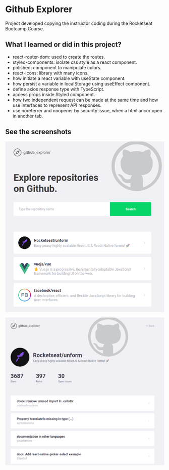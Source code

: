 # Github Explorer

Project developed copying the instructor coding during the Rocketseat Bootcamp Course.

## What I learned or did in this project?
  - react-router-dom: used to create the routes.
  - styled-components: isolate css style as a react component.
  - polished: component to manipulate colors.
  - react-icons: library with many icons.
  - how initiate a react variable with useState component.
  - how persist a variable in localStorage using useEffect component.
  - define axios response type with TypeScript.
  - access props inside Styled component.
  - how two independent request can be made at the same time and how use interfaces to represent API responses.
  - use noreferrer and noopener by security issue, when a html ancor open in another tab.

## See the screenshots

![List Repositories](readme/screenshot-1.png)

![See Repository](readme/screenshot-2.png)
